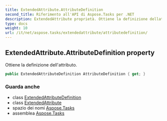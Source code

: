 ```yaml
---
title: ExtendedAttribute.AttributeDefinition
second_title: Riferimento all'API di Aspose.Tasks per .NET
description: ExtendedAttribute proprietà. Ottiene la definizione dellattributo.
type: docs
weight: 10
url: /it/net/aspose.tasks/extendedattribute/attributedefinition/
---
```

## ExtendedAttribute.AttributeDefinition property

Ottiene la definizione dell'attributo.

```csharp
public ExtendedAttributeDefinition AttributeDefinition { get; }
```

### Guarda anche

* class [ExtendedAttributeDefinition](../../extendedattributedefinition/)
* class [ExtendedAttribute](../)
* spazio dei nomi [Aspose.Tasks](../../extendedattribute/)
* assemblea [Aspose.Tasks](../../../)


